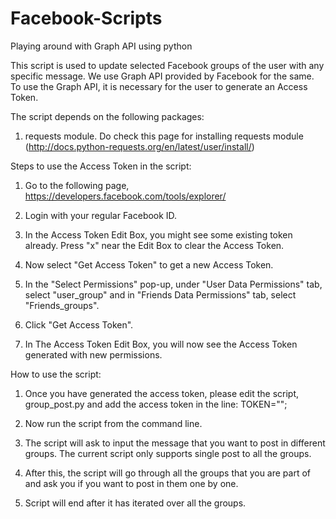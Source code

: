 Facebook-Scripts
================

Playing around with Graph API using python

This script is used to update selected Facebook groups of the user with any specific message. We use Graph API provided by Facebook for the same.
To use the Graph API, it is necessary for the user to generate an Access Token. 


The script depends on the following packages:

1) requests module. Do check this page for installing requests module (http://docs.python-requests.org/en/latest/user/install/)

Steps to use the Access Token in the script:

1) Go to the following page, https://developers.facebook.com/tools/explorer/

2) Login with your regular Facebook ID.

3) In the Access Token Edit Box, you might see some existing token already. Press "x" near the Edit Box to clear the Access Token.

4) Now select "Get Access Token" to get a new Access Token.

5) In the "Select Permissions" pop-up, under "User Data Permissions" tab, select "user_group" and in "Friends Data Permissions" tab, 
select "Friends_groups".

6) Click "Get Access Token".

7) In The Access Token Edit Box, you will now see the Access Token generated with new permissions.



How to use the script:

1) Once you have generated the access token, please edit the script, group_post.py and add the access token in the line:
TOKEN="";

2) Now run the script from the command line. 

3) The script will ask to input the message that you want to post in different groups. The current script only supports single post to all the groups.

4) After this, the script will go through all the groups that you are part of and ask you if you want to post in them one by one.

5) Script will end after it has iterated over all the groups.
